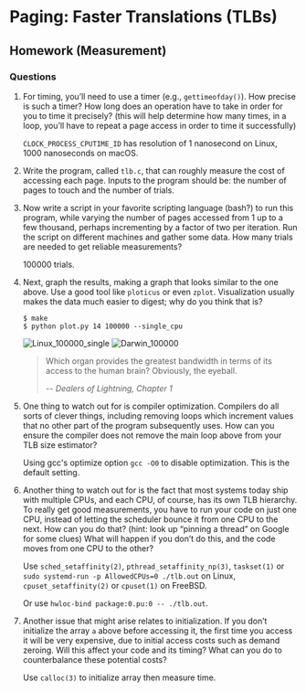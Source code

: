 # Paging: Faster Translations (TLBs)

## Homework (Measurement)

### Questions

1. For timing, you’ll need to use a timer (e.g., `gettimeofday()`). How precise is such a timer? How long does an operation have to take in order for you to time it precisely? (this will help determine how many times, in a loop, you’ll have to repeat a page access in order to time it successfully)

    `CLOCK_PROCESS_CPUTIME_ID` has resolution of 1 nanosecond on Linux, 1000 nanoseconds on macOS.

2. Write the program, called `tlb.c`, that can roughly measure the cost of accessing each page. Inputs to the program should be: the number of pages to touch and the number of trials.

3. Now write a script in your favorite scripting language (bash?) to run this program, while varying the number of pages accessed from 1 up to a few thousand, perhaps incrementing by a factor of two per iteration. Run the script on different machines and gather some data. How many trials are needed to get reliable measurements?

    100000 trials.

4. Next, graph the results, making a graph that looks similar to the one above. Use a good tool like `ploticus` or even `zplot`. Visualization usually makes the data much easier to digest; why do you think that is?

    ```
    $ make
    $ python plot.py 14 100000 --single_cpu
    ```

    ![Linux_100000_single](https://user-images.githubusercontent.com/21101839/171332561-c1486739-5f25-4490-b55d-c69702a22a60.png)
    ![Darwin_100000](https://user-images.githubusercontent.com/21101839/171332431-e321dbd2-c650-48d4-a14f-77d3d2db03e2.png)

    >Which organ provides the greatest bandwidth in terms of its access to the human brain? Obviously, the eyeball.
    >
    >-- *Dealers of Lightning, Chapter 1*

5. One thing to watch out for is compiler optimization. Compilers do all sorts of clever things, including removing loops which increment values that no other part of the program subsequently uses. How can you ensure the compiler does not remove the main loop above from your TLB size estimator?

    Using gcc's optimize option `gcc -O0` to disable optimization. This is the default setting.

6. Another thing to watch out for is the fact that most systems today ship with multiple CPUs, and each CPU, of course, has its own TLB hierarchy. To really get good measurements, you have to run your code on just one CPU, instead of letting the scheduler bounce it from one CPU to the next. How can you do that? (hint: look up “pinning a thread” on Google for some clues) What will happen if you don’t do this, and the code moves from one CPU to the other?

    Use `sched_setaffinity(2)`, `pthread_setaffinity_np(3)`, `taskset(1)` or `sudo systemd-run -p AllowedCPUs=0 ./tlb.out` on Linux, `cpuset_setaffinity(2)` or `cpuset(1)` on FreeBSD.

    Or use `hwloc-bind package:0.pu:0 -- ./tlb.out`.

7. Another issue that might arise relates to initialization. If you don’t initialize the array `a` above before accessing it, the first time you access it will be very expensive, due to initial access costs such as demand zeroing. Will this affect your code and its timing? What can you do to counterbalance these potential costs?

    Use `calloc(3)` to initialize array then measure time.
